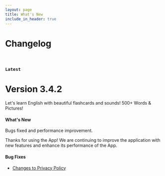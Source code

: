 ```yaml
---
layout: page
title: What's New
include_in_header: true
---
```


# Changelog


<br>

### `Latest`
# **Version 3.4.2**
Let's learn English with beautiful flashcards and sounds! 500+ Words & Pictures!

#### What's New
Bugs fixed and performance improvement.

Thanks for using the App!
We are continuing to improve the application with new features and enhance its performance of the App.

#### Bug Fixes
- [Changes to Privacy Policy](/privacypolicy)

<br>
